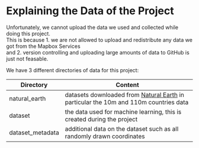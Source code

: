 # Explaining the Data of the Project

Unfortunately, we cannot upload the data we used and collected while doing this project.  
This is because 1. we are not allowed to upload and redistribute any data we got from the Mapbox Services  
and 2. version controlling and uploading large amounts of data to GitHub is just not feasable.  

We have 3 different directories of data for this project:

| Directory | Content |
| --------- | ------- |
| natural_earth | datasets downloaded from [Natural Earth](https://www.naturalearthdata.com/downloads/) in particular the 10m and 110m countries data |
| dataset | the data used for machine learning, this is created during the project |
| dataset_metadata | additional data on the dataset such as all randomly drawn coordinates |
